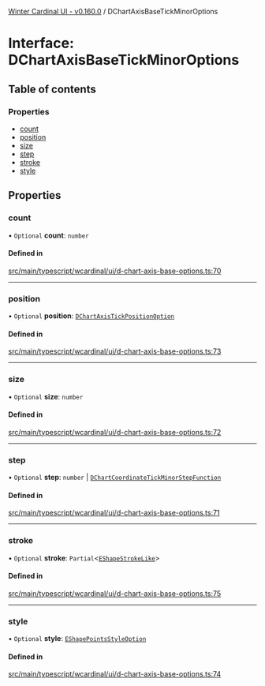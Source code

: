 [Winter Cardinal UI - v0.160.0](../index.md) / DChartAxisBaseTickMinorOptions

# Interface: DChartAxisBaseTickMinorOptions

## Table of contents

### Properties

- [count](DChartAxisBaseTickMinorOptions.md#count)
- [position](DChartAxisBaseTickMinorOptions.md#position)
- [size](DChartAxisBaseTickMinorOptions.md#size)
- [step](DChartAxisBaseTickMinorOptions.md#step)
- [stroke](DChartAxisBaseTickMinorOptions.md#stroke)
- [style](DChartAxisBaseTickMinorOptions.md#style)

## Properties

### count

• `Optional` **count**: `number`

#### Defined in

[src/main/typescript/wcardinal/ui/d-chart-axis-base-options.ts:70](https://github.com/winter-cardinal/winter-cardinal-ui/blob/v0.160.0/src/main/typescript/wcardinal/ui/d-chart-axis-base-options.ts#L70)

___

### position

• `Optional` **position**: [`DChartAxisTickPositionOption`](../index.md#dchartaxistickpositionoption)

#### Defined in

[src/main/typescript/wcardinal/ui/d-chart-axis-base-options.ts:73](https://github.com/winter-cardinal/winter-cardinal-ui/blob/v0.160.0/src/main/typescript/wcardinal/ui/d-chart-axis-base-options.ts#L73)

___

### size

• `Optional` **size**: `number`

#### Defined in

[src/main/typescript/wcardinal/ui/d-chart-axis-base-options.ts:72](https://github.com/winter-cardinal/winter-cardinal-ui/blob/v0.160.0/src/main/typescript/wcardinal/ui/d-chart-axis-base-options.ts#L72)

___

### step

• `Optional` **step**: `number` \| [`DChartCoordinateTickMinorStepFunction`](../index.md#dchartcoordinatetickminorstepfunction)

#### Defined in

[src/main/typescript/wcardinal/ui/d-chart-axis-base-options.ts:71](https://github.com/winter-cardinal/winter-cardinal-ui/blob/v0.160.0/src/main/typescript/wcardinal/ui/d-chart-axis-base-options.ts#L71)

___

### stroke

• `Optional` **stroke**: `Partial`<[`EShapeStrokeLike`](EShapeStrokeLike.md)\>

#### Defined in

[src/main/typescript/wcardinal/ui/d-chart-axis-base-options.ts:75](https://github.com/winter-cardinal/winter-cardinal-ui/blob/v0.160.0/src/main/typescript/wcardinal/ui/d-chart-axis-base-options.ts#L75)

___

### style

• `Optional` **style**: [`EShapePointsStyleOption`](../index.md#eshapepointsstyleoption)

#### Defined in

[src/main/typescript/wcardinal/ui/d-chart-axis-base-options.ts:74](https://github.com/winter-cardinal/winter-cardinal-ui/blob/v0.160.0/src/main/typescript/wcardinal/ui/d-chart-axis-base-options.ts#L74)
